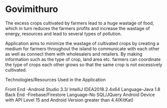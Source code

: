 # Govimithuro
The excess crops cultivated by farmers lead to a huge wastage of food, which in turn reduces the farmers profits and increase the wastage of energy, resources and lead to several types of pollution.

Application aims to minimize the wastage of cultivated crops by creating a medium for farmers throughout the island to communicate with each other as well as connect them with wholesalers and retailers. By making information such as the type of crop, land area etc. farmers can coordinate the type of crops each other grows so that the same crop is not excessively cultivated. 
 
Technologies/Resources Used in the Application 
 
Front End -Android Studio 3.3/ 
IntelliJ IDEA2018.2.4x64 Language-Java 1.8
Back End -Firebase/Firestore Language-No SQL/JQuery 
Android Device with API Level 15 and Android Version greater than 4.4(KitKat) 
